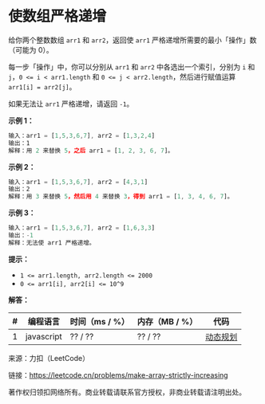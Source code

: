 # 使数组严格递增

给你两个整数数组 `arr1` 和 `arr2`，返回使 `arr1` 严格递增所需要的最小「操作」数（可能为 0）。

每一步「操作」中，你可以分别从 `arr1` 和 `arr2` 中各选出一个索引，分别为 `i` 和 `j`，`0 <= i < arr1.length` 和 `0 <= j < arr2.length`，然后进行赋值运算 `arr1[i] = arr2[j]`。

如果无法让 `arr1` 严格递增，请返回 `-1`。

**示例 1：**

``` javascript
输入：arr1 = [1,5,3,6,7], arr2 = [1,3,2,4]
输出：1
解释：用 2 来替换 5，之后 arr1 = [1, 2, 3, 6, 7]。
```

**示例 2：**

``` javascript
输入：arr1 = [1,5,3,6,7], arr2 = [4,3,1]
输出：2
解释：用 3 来替换 5，然后用 4 来替换 3，得到 arr1 = [1, 3, 4, 6, 7]。
```

**示例 3：**

``` javascript
输入：arr1 = [1,5,3,6,7], arr2 = [1,6,3,3]
输出：-1
解释：无法使 arr1 严格递增。
```

**提示：**

- `1 <= arr1.length, arr2.length <= 2000`
- `0 <= arr1[i], arr2[i] <= 10^9`

**解答：**

**#**|**编程语言**|**时间（ms / %）**|**内存（MB / %）**|**代码**
--|--|--|--|--
1|javascript|?? / ??|?? / ??|[动态规划](./javascript/ac_v1.js)

来源：力扣（LeetCode）

链接：https://leetcode.cn/problems/make-array-strictly-increasing

著作权归领扣网络所有。商业转载请联系官方授权，非商业转载请注明出处。
